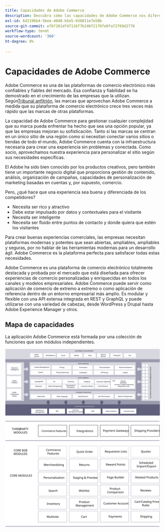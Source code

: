 ```yaml
---
title: Capacidades de Adobe Commerce
description: Descubra cómo las capacidades de Adobe Commerce nos diferencian de los competidores.
exl-id: 6d2196b4-56ee-4048-b5e5-930811e7e50b
source-git-commit: e76f101df47116f7b246f21f0fe0fa72769d2776
workflow-type: tm+mt
source-wordcount: '360'
ht-degree: 0%

---
```


# Capacidades de Adobe Commerce

Adobe Commerce es una de las plataformas de comercio electrónico más confiables y fiables del mercado. Esa confianza y fiabilidad se ha demostrado en el crecimiento de las empresas que la utilizan. Según[Tribunal anfitrión](https://hostingtribunal.com/blog/magento-statistics/#gref), las marcas que aprovechan Adobe Commerce a medida que su plataforma de comercio electrónico crece tres veces más rápido que las marcas de otras plataformas.

La capacidad de Adobe Commerce para gestionar cualquier complejidad que su marca pueda enfrentar ha hecho que sea una opción popular, ya que las empresas mejoran su sofisticación. Tanto si las marcas se centran en un único sitio de una región como si necesitan conectar varios sitios o tiendas de todo el mundo, Adobe Commerce cuenta con la infraestructura necesaria para crear una experiencia sin problemas y conectada. Como socio, aprovechamos nuestra experiencia para personalizar el sitio según sus necesidades específicas.

El Adobe ha sido bien conocido por los productos creativos, pero también tiene un importante negocio digital que proporciona gestión de contenido, análisis, organización de campañas, capacidades de personalización de marketing basadas en cuentas y, por supuesto, comercio.

Pero, ¿qué hace que una experiencia sea buena y diferenciada de los competidores?

- Necesita ser rico y atractivo
- Debe estar impulsado por datos y contextuales para el visitante
- Necesita ser inteligente
- Necesita ser fluido entre puntos de contacto y donde quiera que estén los visitantes

Para crear buenas experiencias comerciales, las empresas necesitan plataformas modernas y potentes que sean abiertas, ampliables, ampliables y seguras, por no hablar de las herramientas modernas para un desarrollo ágil. Adobe Commerce es la plataforma perfecta para satisfacer todas estas necesidades.

Adobe Commerce es una plataforma de comercio electrónico totalmente destacada y probada por el mercado que está diseñada para ofrecer experiencias de comercio personalizadas y enriquecidas en todos los canales y modelos empresariales. Adobe Commerce puede servir como aplicación de comercio de extremo a extremo o como aplicación de referencia dentro de un entorno empresarial más amplio. Es modular y flexible con una API extensa integrada en REST y GraphQL y puede utilizarse con una variedad de cabezas, desde WordPress y Drupal hasta Adobe Experience Manager y otros.

## Mapa de capacidades

La aplicación Adobe Commerce está formada por una colección de funciones que son módulos independientes.

![Mapa de capacidades de Adobe Commerce](../../assets/playbooks/capabilities-map.svg)

![Mapa de capacidades de Adobe Commerce](../../assets/playbooks/capabilities-modules.svg)
